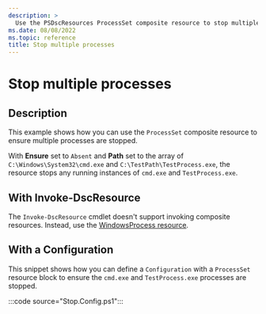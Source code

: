 ```yaml
---
description: >
  Use the PSDscResources ProcessSet composite resource to stop multiple processes.
ms.date: 08/08/2022
ms.topic: reference
title: Stop multiple processes
---
```


# Stop multiple processes

## Description

This example shows how you can use the `ProcessSet` composite resource to ensure multiple processes
are stopped.

With **Ensure** set to `Absent` and **Path** set to the array of `C:\Windows\System32\cmd.exe` and
`C:\TestPath\TestProcess.exe`, the resource stops any running instances of `cmd.exe` and
`TestProcess.exe`.

## With Invoke-DscResource

The `Invoke-DscResource` cmdlet doesn't support invoking composite resources. Instead, use the
[WindowsProcess resource][1].

## With a Configuration

This snippet shows how you can define a `Configuration` with a `ProcessSet` resource block to ensure
the `cmd.exe` and `TestProcess.exe` processes are stopped.

:::code source="Stop.Config.ps1":::

<!-- Reference Links -->

[1]: ../WindowsProcess/WindowsProcess.md
